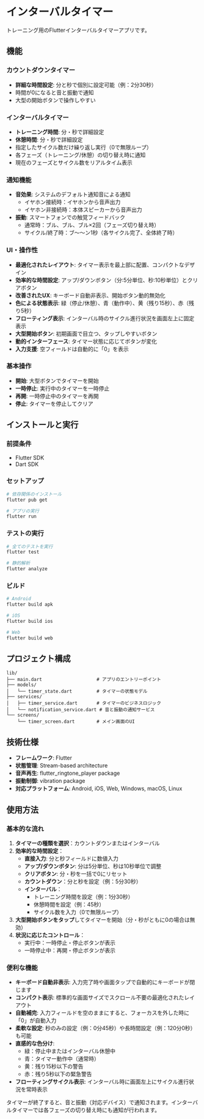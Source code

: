 # インターバルタイマー

トレーニング用のFlutterインターバルタイマーアプリです。

## 機能

### カウントダウンタイマー
- **詳細な時間設定**: 分と秒で個別に設定可能（例：2分30秒）
- 時間が0になると音と振動で通知
- 大型の開始ボタンで操作しやすい

### インターバルタイマー
- **トレーニング時間**: 分・秒で詳細設定
- **休憩時間**: 分・秒で詳細設定
- 指定したサイクル数だけ繰り返し実行（0で無限ループ）
- 各フェーズ（トレーニング/休憩）の切り替え時に通知
- 現在のフェーズとサイクル数をリアルタイム表示

### 通知機能
- **音効果**: システムのデフォルト通知音による通知
  - イヤホン接続時：イヤホンから音声出力
  - イヤホン非接続時：本体スピーカーから音声出力
- **振動**: スマートフォンでの触覚フィードバック
  - 通常時：ブル、ブル、ブル×2回（フェーズ切り替え時）
  - サイクル/終了時：ブ〜〜ン1秒（各サイクル完了、全体終了時）

### UI・操作性
- **最適化されたレイアウト**: タイマー表示を最上部に配置、コンパクトなデザイン
- **効率的な時間設定**: アップ/ダウンボタン（分:5分単位、秒:10秒単位）とクリアボタン
- **改善されたUX**: キーボード自動非表示、開始ボタン動的無効化
- **色による状態表示**: 緑（停止/休憩）、青（動作中）、黄（残り15秒）、赤（残り5秒）
- **フローティング表示**: インターバル時のサイクル進行状況を画面左上に固定表示
- **大型開始ボタン**: 初期画面で目立つ、タップしやすいボタン
- **動的インターフェース**: タイマー状態に応じてボタンが変化
- **入力支援**: 空フィールドは自動的に「0」を表示

### 基本操作
- **開始**: 大型ボタンでタイマーを開始
- **一時停止**: 実行中のタイマーを一時停止
- **再開**: 一時停止中のタイマーを再開
- **停止**: タイマーを停止してクリア

## インストールと実行

### 前提条件
- Flutter SDK
- Dart SDK

### セットアップ
```bash
# 依存関係のインストール
flutter pub get

# アプリの実行
flutter run
```

### テストの実行
```bash
# 全てのテストを実行
flutter test

# 静的解析
flutter analyze
```

### ビルド
```bash
# Android
flutter build apk

# iOS
flutter build ios

# Web
flutter build web
```

## プロジェクト構成

```
lib/
├── main.dart                    # アプリのエントリーポイント
├── models/
│   └── timer_state.dart         # タイマーの状態モデル
├── services/
│   ├── timer_service.dart       # タイマーのビジネスロジック
│   └── notification_service.dart # 音と振動の通知サービス
└── screens/
    └── timer_screen.dart        # メイン画面のUI
```

## 技術仕様

- **フレームワーク**: Flutter
- **状態管理**: Stream-based architecture
- **音声再生**: flutter_ringtone_player package
- **振動制御**: vibration package
- **対応プラットフォーム**: Android, iOS, Web, Windows, macOS, Linux

## 使用方法

### 基本的な流れ
1. **タイマーの種類を選択**：カウントダウンまたはインターバル
2. **効率的な時間設定**：
   - **直接入力**: 分と秒フィールドに数値入力
   - **アップ/ダウンボタン**: 分は5分単位、秒は10秒単位で調整
   - **クリアボタン**: 分・秒を一括で0にリセット
   - **カウントダウン**：分と秒を設定（例：5分30秒）
   - **インターバル**：
     - トレーニング時間を設定（例：1分30秒）
     - 休憩時間を設定（例：45秒）
     - サイクル数を入力（0で無限ループ）
3. **大型開始ボタンをタップ**してタイマーを開始（分・秒がともに0の場合は無効）
4. **状況に応じたコントロール**：
   - 実行中：一時停止・停止ボタンが表示
   - 一時停止中：再開・停止ボタンが表示

### 便利な機能
- **キーボード自動非表示**: 入力完了時や画面タップで自動的にキーボードが閉じます
- **コンパクト表示**: 標準的な画面サイズでスクロール不要の最適化されたレイアウト
- **自動補完**: 入力フィールドを空のままにすると、フォーカスを外した時に「0」が自動入力
- **柔軟な設定**: 秒のみの設定（例：0分45秒）や長時間設定（例：120分0秒）も可能
- **直感的な色分け**: 
  - 緑：停止中またはインターバル休憩中
  - 青：タイマー動作中（通常時）
  - 黄：残り15秒以下の警告
  - 赤：残り5秒以下の緊急警告
- **フローティングサイクル表示**: インターバル時に画面左上にサイクル進行状況を常時表示

タイマーが終了すると、音と振動（対応デバイス）で通知されます。インターバルタイマーでは各フェーズの切り替え時にも通知が行われます。
